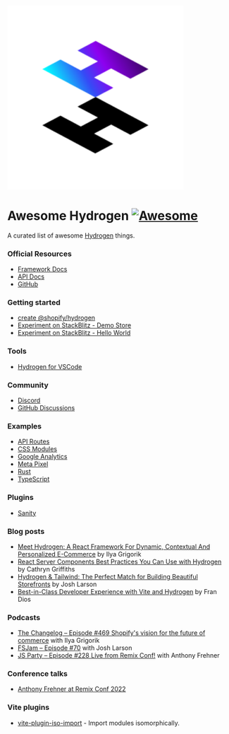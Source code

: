 <img width="400" src="./assets/hydrogen-logo.svg">

# Awesome Hydrogen [![Awesome](https://cdn.rawgit.com/sindresorhus/awesome/d7305f38d29fed78fa85652e3a63e154dd8e8829/media/badge.svg)](https://github.com/sindresorhus/awesome)

A curated list of awesome <a href='https://hydrogen.shopify.dev/'>Hydrogen</a> things.

### Official Resources

- [Framework Docs](https://shopify.dev/custom-storefronts/hydrogen/framework)
- [API Docs](https://shopify.dev/custom-storefronts/hydrogen)
- [GitHub](https://github.com/Shopify/hydrogen)

### Getting started

- [create @shopify/hydrogen](https://www.npmjs.com/package/@shopify/create-hydrogen)
- [Experiment on StackBlitz - Demo Store](https://hydrogen.new)
- [Experiment on StackBlitz - Hello World](https://stackblitz.com/fork/github/shopify/hydrogen/tree/stackblitz/templates/hello-world)

### Tools

- [Hydrogen for VSCode](https://marketplace.visualstudio.com/items?itemName=crtogrm.hydrogen-vscode&ssr=false#overview)

### Community

- [Discord](https://discord.gg/ppSbThrFaS)
- [GitHub Discussions](https://github.com/Shopify/hydrogen/discussions)

### Examples

- [API Routes](https://github.com/Shopify/hydrogen/tree/v1.x-2022-07/examples/api-routes)
- [CSS Modules](https://github.com/Shopify/hydrogen/tree/v1.x-2022-07/examples/css-modules)
- [Google Analytics](https://github.com/Shopify/hydrogen/tree/v1.x-2022-07/examples/google-analytics)
- [Meta Pixel](https://github.com/Shopify/hydrogen/tree/v1.x-2022-07/examples/meta-pixel)
- [Rust](https://github.com/Shopify/hydrogen/tree/v1.x-2022-07/examples/rust)
- [TypeScript](https://github.com/Shopify/hydrogen/tree/v1.x-2022-07/examples/typescript)

### Plugins

- [Sanity](https://github.com/sanity-io/hydrogen-plugin-sanity)

### Blog posts

- [Meet Hydrogen: A React Framework For Dynamic, Contextual And Personalized E-Commerce](https://www.smashingmagazine.com/2021/11/hydrogen-react-framework-dynamic-contextual-personalized-ecommerce/) by Ilya Grigorik
- [React Server Components Best Practices You Can Use with Hydrogen](https://shopify.engineering/react-server-components-best-practices-hydrogen) by Cathryn Griffiths
- [Hydrogen & Tailwind: The Perfect Match for Building Beautiful Storefronts](https://shopify.engineering/hydrogen-tailwind-building-beautiful-storefronts) by Josh Larson
- [Best-in-Class Developer Experience with Vite and Hydrogen](https://shopify.engineering/developer-experience-with-hydrogen-and-vite) by Fran Dios

### Podcasts

- [The Changelog – Episode #469 Shopify's vision for the future of commerce](https://changelog.com/podcast/469) with Ilya Grigorik
- [FSJam – Episode #70](https://fsjam.org/episodes/episode-70-hydrogen-with-josh-larson) with Josh Larson
- [JS Party – Episode #228 Live from Remix Conf!](https://jsparty.fm/228#t=31:29) with Anthony Frehner


### Conference talks

- [Anthony Frehner at Remix Conf 2022](https://www.youtube.com/watch?v=4_nxvVTNY9s)
  

### Vite plugins

- [vite-plugin-iso-import](https://github.com/bluwy/vite-plugin-iso-import) - Import modules isomorphically.
